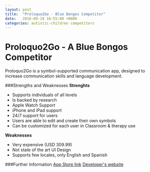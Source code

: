 ```yaml
---
layout: post
title:  "Proloquo2Go - Blue Bongos Competitor"
date:   2016-09-18 16:55:00 +0000
categories: autistic-children competitors
---
```


# Proloquo2Go -  A Blue Bongos Competitor 

Proloquo2Go is a symbol-supported communication app, designed to increase communication skills and language development.

###Strengths and Weaknesses
**Strenghts**
 - Supports individuals of all levels
 - Is backed by research
 - Apple Watch Support
 - iPhone and iPad support
 - 24/7 support for users
 - Users are able to edit and create their own symbols 
 - Can be customized for each user in Classroom & therapy use

**Weaknesses**
- Very expensive (USD 309.99) 
- Not state of the art UI Design
- Supports few locales, only English and Spanish

###Further Information
[App Store link](https://itunes.apple.com/is/app/proloquo2go-symbol-based-aac/id308368164?mt=8&ign-mpt=uo=4)
[Developer's website](http://www.assistiveware.com/product/proloquo2go)